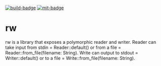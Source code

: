 [![`build-badge`]](https://github.com/paulusminus/rw/actions/workflows/rust.yml)
[![`mit-badge`]](https://opensource.org/licenses/MIT)

# rw

rw is a library that exposes a polymorphic reader and writer. Reader can take input from stdin = Reader::default() or from a file = Reader::from_file(filename: String). Write can output to stdout = Writer::default() or to a file = Write::from_file(filename: String).

[`build-badge`]: https://github.com/paulusminus/rw/actions/workflows/rust.yml/badge.svg
[`mit-badge`]: https://img.shields.io/badge/License-MIT-yellow.svg

